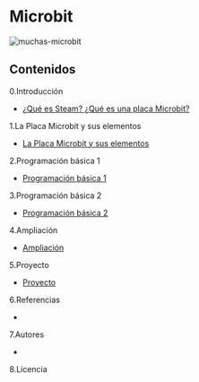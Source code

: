 # Microbit

![muchas-microbit](https://user-images.githubusercontent.com/114906778/204746160-3c35bfc5-4c0f-4574-9b5d-92cd6124322c.jpg)


## Contenidos
 0.Introducción
 
 - [¿Qué es Steam? ¿Qué es una placa Microbit?](modulo1/introduccion.md)
 
 1.La Placa Microbit y sus elementos
 
 - [La Placa Microbit y sus elementos](modulo2/laPlacaMicrobit.md)
 
 2.Programación básica 1
 
 - [Programación básica 1](modulo3/programación1.md)
 
 3.Programación básica 2
 
 - [Programación básica 2](modulo4/programacion2.md)
 
 4.Ampliación
 
 - [Ampliación](modulo5/ampliacion.md)
 
 5.Proyecto
 
 - [Proyecto](modulo6/proyecto.md)
 
 6.Referencias
 
 - 
 
 7.Autores
 
 - 
 
 8.Licencia

 
 
 

